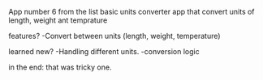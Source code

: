 App number 6 from the list
basic units converter app that convert units of length, weight ant temprature

features? 
-Convert between units (length, weight, temperature)

learned new?
-Handling different units.
-conversion logic

in the end: that was tricky one.
